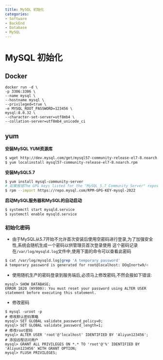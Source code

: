 ```yaml
---
title: MySQL 初始化
categories:
- Software
- BackEnd
- Database
- MySQL
---
```

# MySQL 初始化

## Docker

```shell
docker run -d \
-p 3306:3306 \
--name mysql \
--hostname mysql \
--privileged=true \
-e MYSQL_ROOT_PASSWORD=123456 \
mysql:8.0.32 \
--character-set-server=utf8mb4 \
--collation-server=utf8mb4_unicode_ci
```

## yum

**安装MySQL YUM资源库**

```bash
$ wget http://dev.mysql.com/get/mysql57-community-release-el7-8.noarch.rpm
$ yum localinstall mysql57-community-release-el7-8.noarch.rpm
```

**安装MySQL5.7**

```bash
$ yum install mysql-community-server
# 如果报错The GPG keys listed for the "MySQL 5.7 Community Server" repository are already installed but they are not correct for this package.则输入以下命令
$ rpm --import https://repo.mysql.com/RPM-GPG-KEY-mysql-2022
```

**启动MySQL服务器和MySQL的自动启动**

```bash
$ systemctl start mysqld.service
$ systemctl enable mysqld.service
```

### 初始化密码

- 由于MySQL从5.7开始不允许首次安装后使用空密码进行登录,为了加强安全性,系统会随机生成一个密码以供管理员首次登录使用
    这个密码记录在`/var/log/mysqld.log`文件中,使用下面的命令可以查看此密码

```bash
$ cat /var/log/mysqld.log|grep 'A temporary password'
A temporary password is generated for root@localhost: DOqInortw9/<
```

- 使用随机生产的密码登录到服务端后,必须马上修改密码,不然会报如下错误:

```mysql
mysql> SHOW DATABASE;
ERROR 1820 (HY000): You must reset your password using ALTER USER statement before executing this statement.
```

- 修改密码

```mysql
$ mysql -uroot -p
# 修改默认密码策略
mysql> SET GLOBAL validate_password_policy=0;
mysql> SET GLOBAL validate_password_length=1;
# 修改root密码
mysql> ALTER USER 'root'@'localhost' IDENTIFIED BY 'Aliyun123456';
# 添加远程访问用户
mysql> GRANT ALL PRIVILEGES ON *.* TO 'root'@'%' IDENTIFIED BY 'Aliyun123456' WITH GRANT OPTION;
mysql> FLUSH PRIVILEGES;
```
